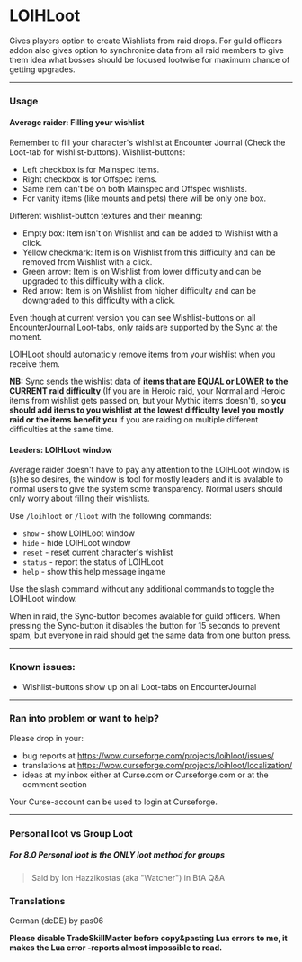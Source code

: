 # LOIHLoot

Gives players option to create Wishlists from raid drops. For guild officers addon also gives option to synchronize data from all raid members to give them idea what bosses should be focused lootwise for maximum chance of getting upgrades.

---

### Usage
#### Average raider: Filling your wishlist

Remember to fill your character's wishlist at Encounter Journal (Check the Loot-tab for wishlist-buttons). Wishlist-buttons:

* Left checkbox is for Mainspec items.
* Right checkbox is for Offspec items.
* Same item can't be on both Mainspec and Offspec wishlists.
* For vanity items (like mounts and pets) there will be only one box.

Different wishlist-button textures and their meaning:

* Empty box: Item isn't on Wishlist and can be added to Wishlist with a click.
* Yellow checkmark: Item is on Wishlist from this difficulty and can be removed from Wishlist with a click.
* Green arrow: Item is on Wishlist from lower difficulty and can be upgraded to this difficulty with a click.
* Red arrow: Item is on Wishlist from higher difficulty and can be downgraded to this difficulty with a click.

Even though at current version you can see Wishlist-buttons on all EncounterJournal Loot-tabs, only raids are supported by the Sync at the moment.

LOIHLoot should automaticly remove items from your wishlist when you receive them.

**NB:** Sync sends the wishlist data of **items that are EQUAL or LOWER to the CURRENT raid difficulty** (If you are in Heroic raid, your Normal and Heroic items from wishlist gets passed on, but your Mythic items doesn't), so **you should add items to you wishlist at the lowest difficulty level you mostly raid or the items benefit you** if you are raiding on multiple different difficulties at the same time.

#### Leaders: LOIHLoot window

Average raider doesn't have to pay any attention to the LOIHLoot window is (s)he so desires, the window is tool for mostly leaders and it is avalable to normal users to give the system some transparency. Normal users should only worry about filling their wishlists.

Use `/loihloot` or `/lloot` with the following commands:

* `show` - show LOIHLoot window
* `hide` - hide LOIHLoot window
* `reset` - reset current character's wishlist
* `status` - report the status of LOIHLoot
* `help` - show this help message ingame

Use the slash command without any additional commands to toggle the LOIHLoot window.

When in raid, the Sync-button becomes avalable for guild officers. When pressing the Sync-button it disables the button for 15 seconds to prevent spam, but everyone in raid should get the same data from one button press.

---

### Known issues:

* Wishlist-buttons show up on all Loot-tabs on EncounterJournal

---

### Ran into problem or want to help?

Please drop in your:

* bug reports at https://wow.curseforge.com/projects/loihloot/issues/
* translations at https://wow.curseforge.com/projects/loihloot/localization/
* ideas at my inbox either at Curse.com or Curseforge.com or at the comment section

Your Curse-account can be used to login at Curseforge.

---

### Personal loot vs Group Loot
##### For 8.0 Personal loot is the ONLY loot method for groups
> Said by Ion Hazzikostas (aka "Watcher") in BfA Q&A

### Translations

German (deDE) by pas06

**Please disable TradeSkillMaster before copy&amp;pasting Lua errors to me, it makes the Lua error -reports almost impossible to read.**